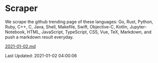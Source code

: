 # Scraper

We scrape the github trending page of these languages: Go, Rust, Python, Ruby, C++, C, Java, Shell, Makefile, Swift, Objective-C, Kotlin, Jupyter-Notebook, HTML, JavaScript, TypeScript, CSS, Vue, TeX, Markdown, and push a markdown result everyday.

[2021-01-02.md](https://github.com/yangwenmai/github-trending-backup/blob/master/2021-01-02.md)

Last Updated: 2021-01-02 04:00:06